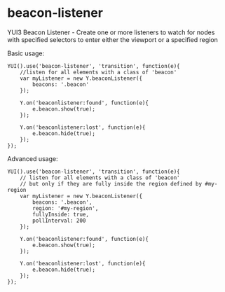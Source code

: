 beacon-listener
===============

YUI3 Beacon Listener - Create one or more listeners to watch for nodes with specified selectors to enter either the viewport or a specified region

Basic usage:

	YUI().use('beacon-listener', 'transition', function(e){
		//listen for all elements with a class of 'beacon'
		var myListener = new Y.beaconListener({
			beacons: '.beacon'
		});
	
		Y.on('beaconlistener:found', function(e){
			e.beacon.show(true);
		});
	
		Y.on('beaconlistener:lost', function(e){
			e.beacon.hide(true);
		});
	});

Advanced usage:

	YUI().use('beacon-listener', 'transition', function(e){
		// listen for all elements with a class of 'beacon'
		// but only if they are fully inside the region defined by #my-region
		var myListener = new Y.beaconListener({
			beacons: '.beacon',
			region: '#my-region',
			fullyInside: true,
			pollInterval: 200
		});
	
		Y.on('beaconlistener:found', function(e){
			e.beacon.show(true);
		});
	
		Y.on('beaconlistener:lost', function(e){
			e.beacon.hide(true);
		});
	});


